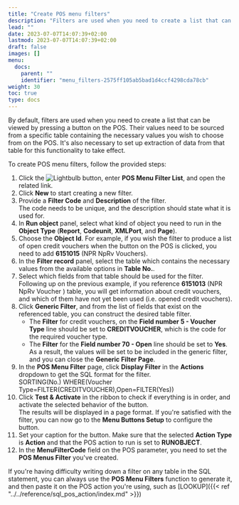 ```yaml
---
title: "Create POS menu filters"
description: "Filters are used when you need to create a list that can be viewed by pressing a button on the POS."
lead: ""
date: 2023-07-07T14:07:39+02:00
lastmod: 2023-07-07T14:07:39+02:00
draft: false
images: []
menu:
  docs:
    parent: ""
    identifier: "menu_filters-2575ff105ab5bad1d4ccf4298cda78cb"
weight: 30
toc: true
type: docs
---
```


By default, filters are used when you need to create a list that can be viewed by pressing a button on the POS. Their values need to be sourced from a specific table containing the necessary values you wish to choose from on the POS. It's also necessary to set up extraction of data from that table for this functionality to take effect. 

To create POS menu filters, follow the provided steps: 

1. Click the ![Lightbulb](Lightbulb_icon.PNG) button, enter **POS Menu Filter List**, and open the related link.
2. Click **New** to start creating a new filter. 
3. Provide a **Filter Code** and **Description** of the filter.   
   The code needs to be unique, and the description should state what it is used for. 
4. In **Run object** panel, select what kind of object you need to run in the **Object Type** (**Report**, **Codeunit**, **XMLPort**, and **Page**).    
5. Choose the **Object Id**.
   For example, if you wish the filter to produce a list of open credit vouchers when the button on the POS is clicked, you need to add **6151015** (NPR NpRv Vouchers).
6. In the **Filter record** panel, select the table which contains the necessary values from the available options in **Table No.**. 
7. Select which fields from that table should be used for the filter.    
   Following up on the previous example, if you reference **6151013** (NPR NpRv Voucher ) table, you will get information about credit vouchers, and which of them have not yet been used (i.e. opened credit vouchers). 
8. Click **Generic Filter**, and from the list of fields that exist on the referenced table, you can construct the desired table filter.    
   - The **Filter** for credit vouchers, on the **Field number 5 - Voucher Type** line should be set to **CREDITVOUCHER**, which is the code for the required voucher type.
   - The **Filter** for the **Field number 70 - Open** line should be set to **Yes**.      
     As a result, the values will be set to be included in the generic filter, and you can close the **Generic Filter Page**.
9. In the **POS Menu Filter** page, click **Display Filter** in the **Actions** dropdown to get the SQL format for the filter.     
    SORTING(No.) WHERE(Voucher Type=FILTER(CREDITVOUCHER),Open=FILTER(Yes))
10. Click **Test & Activate** in the ribbon to check if everything is in order, and activate the selected behavior of the button.     
    The results will be displayed in a page format. If you're satisfied with the filter, you can now go to the **Menu Buttons Setup** to configure the button.
11. Set your caption for the button. Make sure that the selected **Action Type** is **Action** and that the POS action to run is set to **RUNOBJECT**. 
12. In the **MenuFilterCode** field on the POS parameter, you need to set the **POS Menus Filter** you've created. 

If you're having difficulty writing down a filter on any table in the SQL statement, you can always use the **POS Menu Filters** function to generate it, and then paste it on the POS action you're using, such as [LOOKUP]({{< ref "../../reference/sql_pos_action/index.md" >}})